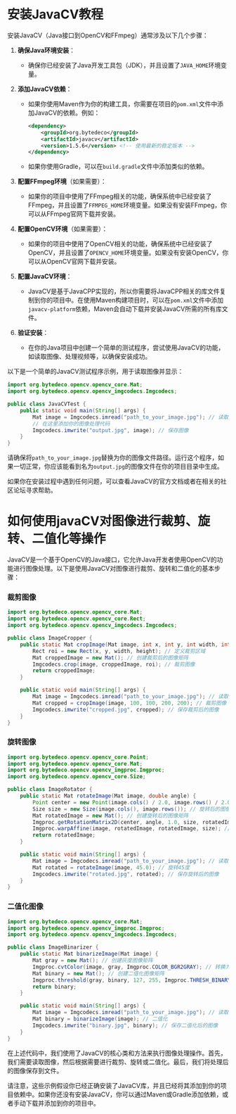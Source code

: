 # 安装JavaCV教程

安装JavaCV（Java接口到OpenCV和FFmpeg）通常涉及以下几个步骤：

1. **确保Java环境安装**：
    - 确保你已经安装了Java开发工具包（JDK），并且设置了`JAVA_HOME`环境变量。

2. **添加JavaCV依赖**：
    - 如果你使用Maven作为你的构建工具，你需要在项目的`pom.xml`文件中添加JavaCV的依赖。例如：

      ```xml
      <dependency>
          <groupId>org.bytedeco</groupId>
          <artifactId>javacv</artifactId>
          <version>1.5.6</version> <!-- 使用最新的稳定版本 -->
      </dependency>
      ```

    - 如果你使用Gradle，可以在`build.gradle`文件中添加类似的依赖。

3. **配置FFmpeg环境**（如果需要）：
    - 如果你的项目中使用了FFmpeg相关的功能，确保系统中已经安装了FFmpeg，并且设置了`FFMPEG_HOME`环境变量。如果没有安装FFmpeg，你可以从FFmpeg官网下载并安装。

4. **配置OpenCV环境**（如果需要）：
    - 如果你的项目中使用了OpenCV相关的功能，确保系统中已经安装了OpenCV，并且设置了`OPENCV_HOME`环境变量。如果没有安装OpenCV，你可以从OpenCV官网下载并安装。

5. **配置JavaCV环境**：
    - JavaCV是基于JavaCPP实现的，所以你需要将JavaCPP相关的库文件复制到你的项目中。在使用Maven构建项目时，可以在`pom.xml`文件中添加`javacv-platform`依赖，Maven会自动下载并安装JavaCV所需的所有库文件。

6. **验证安装**：
    - 在你的Java项目中创建一个简单的测试程序，尝试使用JavaCV的功能，如读取图像、处理视频等，以确保安装成功。

以下是一个简单的JavaCV测试程序示例，用于读取图像并显示：

```java
import org.bytedeco.opencv.opencv_core.Mat;
import org.bytedeco.opencv.opencv_imgcodecs.Imgcodecs;

public class JavaCVTest {
    public static void main(String[] args) {
        Mat image = Imgcodecs.imread("path_to_your_image.jpg"); // 读取图像
        // 在这里添加你的图像处理代码
        Imgcodecs.imwrite("output.jpg", image); // 保存图像
    }
}
```

请确保将`path_to_your_image.jpg`替换为你的图像文件路径。运行这个程序，如果一切正常，你应该能看到名为`output.jpg`的图像文件在你的项目目录中生成。

如果你在安装过程中遇到任何问题，可以查看JavaCV的官方文档或者在相关的社区论坛寻求帮助。

# 如何使用javaCV对图像进行裁剪、旋转、二值化等操作

JavaCV是一个基于OpenCV的Java接口，它允许Java开发者使用OpenCV的功能进行图像处理。以下是使用JavaCV对图像进行裁剪、旋转和二值化的基本步骤：

### 裁剪图像

```java
import org.bytedeco.opencv.opencv_core.Mat;
import org.bytedeco.opencv.opencv_core.Rect;
import org.bytedeco.opencv.opencv_imgcodecs.Imgcodecs;

public class ImageCropper {
    public static Mat cropImage(Mat image, int x, int y, int width, int height) {
        Rect roi = new Rect(x, y, width, height); // 定义裁剪区域
        Mat croppedImage = new Mat(); // 创建裁剪后的图像矩阵
        Imgcodecs.crop(image, croppedImage, roi); // 裁剪图像
        return croppedImage;
    }

    public static void main(String[] args) {
        Mat image = Imgcodecs.imread("path_to_your_image.jpg"); // 读取图像
        Mat cropped = cropImage(image, 100, 100, 200, 200); // 裁剪图像
        Imgcodecs.imwrite("cropped.jpg", cropped); // 保存裁剪后的图像
    }
}
```

### 旋转图像

```java
import org.bytedeco.opencv.opencv_core.Point;
import org.bytedeco.opencv.opencv_core.Mat;
import org.bytedeco.opencv.opencv_imgproc.Imgproc;
import org.bytedeco.opencv.opencv_core.Size;

public class ImageRotator {
    public static Mat rotateImage(Mat image, double angle) {
        Point center = new Point(image.cols() / 2.0, image.rows() / 2.0); // 旋转中心
        Size size = new Size(image.cols(), image.rows()); // 旋转后的图像大小
        Mat rotatedImage = new Mat(); // 创建旋转后的图像矩阵
        Imgproc.getRotationMatrix2D(center, angle, 1.0, size, rotatedImage); // 创建旋转矩阵
        Imgproc.warpAffine(image, rotatedImage, rotatedImage, size); // 旋转图像
        return rotatedImage;
    }

    public static void main(String[] args) {
        Mat image = Imgcodecs.imread("path_to_your_image.jpg"); // 读取图像
        Mat rotated = rotateImage(image, 45.0); // 旋转45度
        Imgcodecs.imwrite("rotated.jpg", rotated); // 保存旋转后的图像
    }
}
```

### 二值化图像

```java
import org.bytedeco.opencv.opencv_core.Mat;
import org.bytedeco.opencv.opencv_imgproc.Imgproc;
import org.bytedeco.opencv.opencv_imgcodecs.Imgcodecs;

public class ImageBinarizer {
    public static Mat binarizeImage(Mat image) {
        Mat gray = new Mat(); // 创建灰度图像矩阵
        Imgproc.cvtColor(image, gray, Imgproc.COLOR_BGR2GRAY); // 转换为灰度
        Mat binary = new Mat(); // 创建二值化图像矩阵
        Imgproc.threshold(gray, binary, 127, 255, Imgproc.THRESH_BINARY | Imgproc.THRESH_OTSU); // 二值化
        return binary;
    }

    public static void main(String[] args) {
        Mat image = Imgcodecs.imread("path_to_your_image.jpg"); // 读取图像
        Mat binary = binarizeImage(image); // 二值化
        Imgcodecs.imwrite("binary.jpg", binary); // 保存二值化后的图像
    }
}
```

在上述代码中，我们使用了JavaCV的核心类和方法来执行图像处理操作。首先，我们需要读取图像，然后根据需要进行裁剪、旋转或二值化。最后，我们将处理后的图像保存到文件。

请注意，这些示例假设你已经正确安装了JavaCV库，并且已经将其添加到你的项目依赖中。如果你还没有安装JavaCV，你可以通过Maven或Gradle添加依赖，或者手动下载并添加到你的项目中。
